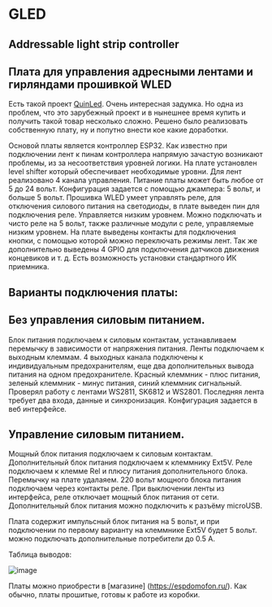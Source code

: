 # GLED
## Addressable light strip controller

## Плата для управления адресными лентами и гирляндами прошивкой WLED

Есть такой проект [QuinLed](https://quinled.info/addressable-digital-leds/). Очень интересная задумка. Но одна из проблем, что это зарубежный проект и в нынешнее время купить и получить такой товар несколько сложно.
Решено было реализовать собственную плату, ну и попутно внести кое какие доработки.

Основой платы является контроллер ESP32. Как известно при подключении лент к пинам контроллера напрямую зачастую возникают проблемы, из за несоответствия уровней логики.
На плате установлен level shifter который обеспечивает необходимые уровни.
Для лент реализовано 4 канала управления.
Питание платы может быть любое от 5 до 24 вольт. Конфигурация задается с помощью джампера: 5 вольт, и больше 5 вольт. 
Прошивка WLED умеет управлять реле, для отключения силового питания на светодиоды, в плате выведен пин для подключения реле. Управляется низким уровнем. Можно подключать и чисто реле на 5 вольт, также различные модули с реле, управляемые низким уровнем.
На плате выведены контакты для подключения кнопки, с помощью которой можно переключать режимы лент.
Так же дополнительно выведены 4 GPIO для подключения датчиков движения концевиков и т. д. Есть возможность установки стандартного ИК приемника.
## Варианты подключения платы:
## Без управления силовым питанием. 
Блок питания подключаем к силовым контактам, устанавливаем перемычку в зависимости от напряжения питания. Ленты подключаем к выходным клеммам. 4 выходных канала подключены к индивидуальным предохранителям, еще два дополнительных вывода питания на одном предохранителе. Красный клеммник - плюс питания, зеленый клеммник - минус питания, синий клеммник сигнальный. Проверял работу с лентами WS2811, SK6812 и WS2801. Последняя лента требует два входа, данные и синхронизация. Конфигурация задается в веб интерфейсе.
## Управление силовым питанием.
Мощный блок питания подключаем к силовым контактам. Дополнительный блок питания подключаем к клеммнику Ext5V. Реле подключаем к клемме Rel и плюсу питания дополнительного блока. Перемычку на плате удалаяем. 220 вольт мощного блока питания подключаем через контакты реле. При выключении ленты из интерфейса, реле отключает мощный блок питания от сети. 
Дополнительный блок питания можно подключить к разъёму microUSB.

Плата содержит импульсный блок питания на 5 вольт, и при подключении по первому варианту на клеммнике Ext5V будет 5 вольт. можно подключать дополнительные потребители до 0.5 А.

Таблица выводов:

![image](https://user-images.githubusercontent.com/67655901/173756686-cc117d0c-c16f-4767-9f32-5af5b6070239.png)

Платы можно приобрести в [магазине] (https://espdomofon.ru/). Как обычно, платы прошитые, готовы к работе из коробки.
